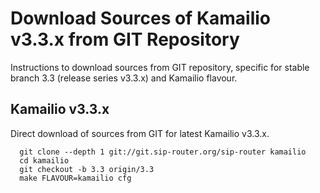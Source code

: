 # Download Sources of Kamailio v3.3.x from GIT Repository

Instructions to download sources from GIT repository, specific for
stable branch 3.3 (release series v3.3.x) and Kamailio flavour.

## Kamailio v3.3.x

Direct download of sources from GIT for latest Kamailio v3.3.x.

      git clone --depth 1 git://git.sip-router.org/sip-router kamailio
      cd kamailio
      git checkout -b 3.3 origin/3.3
      make FLAVOUR=kamailio cfg
